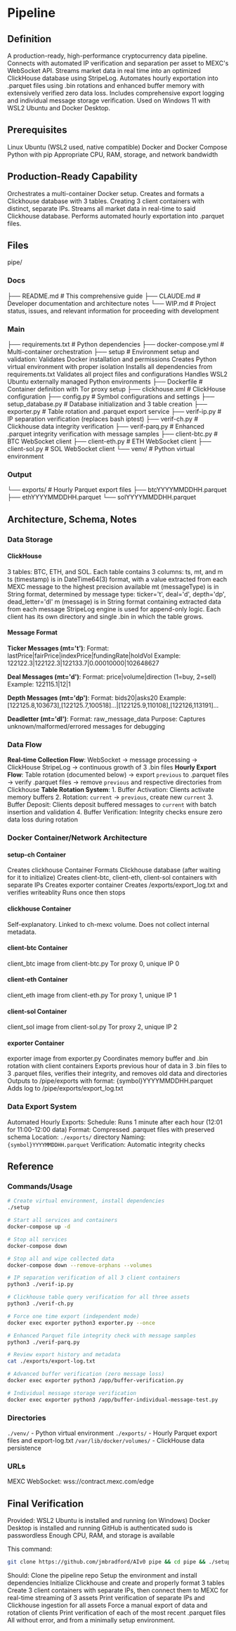 # Pipeline

## Definition
A production-ready, high-performance cryptocurrency data pipeline. Connects with automated IP verification and separation per asset to MEXC's WebSocket API. Streams market data in real time into an optimized ClickHouse database using StripeLog. Automates hourly exportation into .parquet files using .bin rotations and enhanced buffer memory with extensively verified zero data loss. Includes comprehensive export logging and individual message storage verification. Used on Windows 11 with WSL2 Ubuntu and Docker Desktop.

## Prerequisites
  Linux Ubuntu (WSL2 used, native compatible)
  Docker and Docker Compose
  Python with pip
  Appropriate CPU, RAM, storage, and network bandwidth

## Production-Ready Capability
Orchestrates a multi-container Docker setup. Creates and formats a Clickhouse database with 3 tables. Creating 3 client containers with distinct, separate IPs. Streams all market data in real-time to said Clickhouse database. Performs automated hourly exportation into .parquet files.

## Files
pipe/

### Docs
├── README.md # This comprehensive guide
├── CLAUDE.md # Developer documentation and architecture notes
└── WIP.md  # Project status, issues, and relevant information for proceeding with development

### Main
├── requirements.txt  # Python dependencies
├── docker-compose.yml  # Multi-container orchestration
├── setup # Environment setup and validation:
      Validates Docker installation and permissions
      Creates Python virtual environment with proper isolation
      Installs all dependencies from requirements.txt
      Validates all project files and configurations
      Handles WSL2 Ubuntu externally managed Python environments
├── Dockerfile  # Container definition with Tor proxy setup
├── clickhouse.xml  # ClickHouse configuration
├── config.py # Symbol configurations and settings
├── setup_database.py # Database initialization and 3 table creation
├── exporter.py # Table rotation and .parquet export service
├── verif-ip.py # IP separation verification (replaces bash iptest)
├── verif-ch.py # Clickhouse data integrity verification
├── verif-parq.py # Enhanced .parquet integrity verification with message samples
├── client-btc.py # BTC WebSocket client
├── client-eth.py # ETH WebSocket client
├── client-sol.py # SOL WebSocket client
└── venv/ # Python virtual environment

### Output
└── exports/  # Hourly Parquet export files
    ├── btcYYYYMMDDHH.parquet
    ├── ethYYYYMMDDHH.parquet
    └── solYYYYMMDDHH.parquet

## Architecture, Schema, Notes

### Data Storage

#### ClickHouse
3 tables: BTC, ETH, and SOL. Each table contains 3 columns: ts, mt, and m
ts (timestamp) is in DateTime64(3) format, with a value extracted from each MEXC message to the highest precision available
mt (messageType) is in String format, determined by message type: ticker='t', deal='d', depth='dp', dead_letter='dl'
m (message) is in String format containing extracted data from each message
StripeLog engine is used for append-only logic.
Each client has its own directory and single .bin in which the table grows.

#### Message Format
**Ticker Messages (mt='t')**:
Format: lastPrice|fairPrice|indexPrice|fundingRate|holdVol
Example: 122122.3|122122.3|122133.7|0.00010000|102648627

**Deal Messages (mt='d')**:
Format: price|volume|direction (1=buy, 2=sell)
Example: 122115.1|12|1

**Depth Messages (mt='dp')**:
Format: bids20|asks20
Example: [122125.8,103673],[122125.7,100518]...|[122125.9,110108],[122126,113191]...

**Deadletter (mt='dl')**:
Format: raw_message_data
Purpose: Captures unknown/malformed/errored messages for debugging
### Data Flow
**Real-time Collection Flow**: WebSocket → message processing → ClickHouse StripeLog → continuous growth of 3 .bin files
**Hourly Export Flow**: Table rotation (documented below) → export `previous` to .parquet files → verify .parquet files → remove `previous` and respective directories from Clickhouse
  **Table Rotation System**:
    1. Buffer Activation: Clients activate memory buffers
    2. Rotation: `current` → `previous`, create new `current`
    3. Buffer Deposit: Clients deposit buffered messages to `current` with batch insertion and validation
    4. Buffer Verification: Integrity checks ensure zero data loss during rotation

### Docker Container/Network Architecture

#### setup-ch Container
  Creates clickhouse Container
  Formats Clickhouse database (after waiting for it to initialize)
  Creates client-btc, client-eth, client-sol containers with separate IPs
  Creates exporter container
  Creates /exports/export_log.txt and verifies writeablity
  Runs once then stops

#### clickhouse Container
  Self-explanatory.
  Linked to ch-mexc volume.
  Does not collect internal metadata.

#### client-btc Container
  client_btc image from client-btc.py
  Tor proxy 0, unique IP 0

#### client-eth Container
  client_eth image from client-eth.py
  Tor proxy 1, unique IP 1

#### client-sol Container
  client_sol image from client-sol.py
  Tor proxy 2, unique IP 2

#### exporter Container
  exporter image from exporter.py
  Coordinates memory buffer and .bin rotation with client containers
  Exports previous hour of data in 3 .bin files to 3 .parquet files, verifies their integrity, and removes old data and directories
  Outputs to /pipe/exports with format: {symbol}YYYYMMDDHH.parquet
  Adds log to /pipe/exports/export_log.txt

### Data Export System
Automated Hourly Exports:
  Schedule: Runs 1 minute after each hour (12:01 for 11:00-12:00 data)
  Format: Compressed .parquet files with preserved schema
  Location: `./exports/` directory
  Naming: `{symbol}YYYYMMDDHH.parquet`
  Verification: Automatic integrity checks

## Reference

### Commands/Usage
```bash
# Create virtual environment, install dependencies
./setup

# Start all services and containers
docker-compose up -d

# Stop all services
docker-compose down

# Stop all and wipe collected data
docker-compose down --remove-orphans --volumes

# IP separation verification of all 3 client containers
python3 ./verif-ip.py

# Clickhouse table query verification for all three assets
python3 ./verif-ch.py

# Force one time export (independent mode)
docker exec exporter python3 exporter.py --once

# Enhanced Parquet file integrity check with message samples
python3 ./verif-parq.py

# Review export history and metadata
cat ./exports/export-log.txt

# Advanced buffer verification (zero message loss)
docker exec exporter python3 /app/buffer-verification.py

# Individual message storage verification
docker exec exporter python3 /app/buffer-individual-message-test.py
```

### Directories
`./venv/` - Python virtual environment
`./exports/` - Hourly Parquet export files and export-log.txt
`/var/lib/docker/volumes/` - ClickHouse data persistence

### URLs
MEXC WebSocket: wss://contract.mexc.com/edge

## Final Verification
Provided:
  WSL2 Ubuntu is installed and running (on Windows)
  Docker Desktop is installed and running
  GitHub is authenticated
  sudo is passwordless
  Enough CPU, RAM, and storage is available

This command:
```bash
git clone https://github.com/jmbradford/AIv0 pipe && cd pipe && ./setup && source venv/bin/activate && docker-compose up -d && sleep 60 && python3 ./verif-ip.py && python3 ./verif-ch.py && docker exec exporter python3 exporter.py --once && python3 ./verif-parq.py
```

Should:
  Clone the pipeline repo
  Setup the environment and install dependencies
  Initialize Clickhouse and create and properly format 3 tables
  Create 3 client containers with separate IPs, then connect them to MEXC for real-time streaming of 3 assets
  Print verification of separate IPs and Clickhouse ingestion for all assets
  Force a manual export of data and rotation of clients
  Print verification of each of the most recent .parquet files
All without error, and from a minimally setup environment.